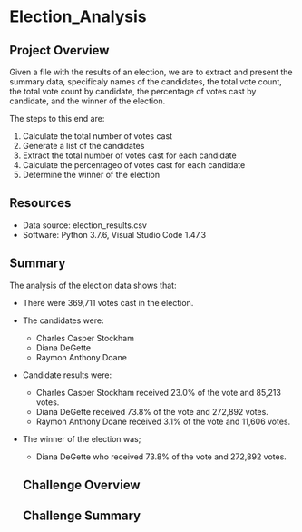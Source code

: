 # Election_Analysis

## Project Overview
Given a file with the results of an election, we are to extract and present the summary data, specificaly names of the candidates, the total vote count, the total vote count by candidate, the percentage of votes cast by candidate, and the winner of the election.

The steps to this end are:
1. Calculate the total number of votes cast
2. Generate a list of the candidates
3. Extract the total number of votes cast for each candidate
4. Calculate the percentageo of votes cast for each candidate
5. Determine the winner of the election

## Resources
- Data source: election_results.csv
- Software: Python 3.7.6, Visual Studio Code 1.47.3

## Summary
The analysis of the election data shows that:
- There were 369,711 votes cast in the election.
- The candidates were:
  - Charles Casper Stockham
  - Diana DeGette
  - Raymon Anthony Doane
 - Candidate results were:
    - Charles Casper Stockham received 23.0% of the vote and 85,213 votes.
    - Diana DeGette received 73.8% of the vote and 272,892 votes.
    - Raymon Anthony Doane received 3.1% of the vote and 11,606 votes.
- The winner of the election was;
  - Diana DeGette who received 73.8% of the vote and 272,892 votes.

  ## Challenge Overview 

  ## Challenge Summary
